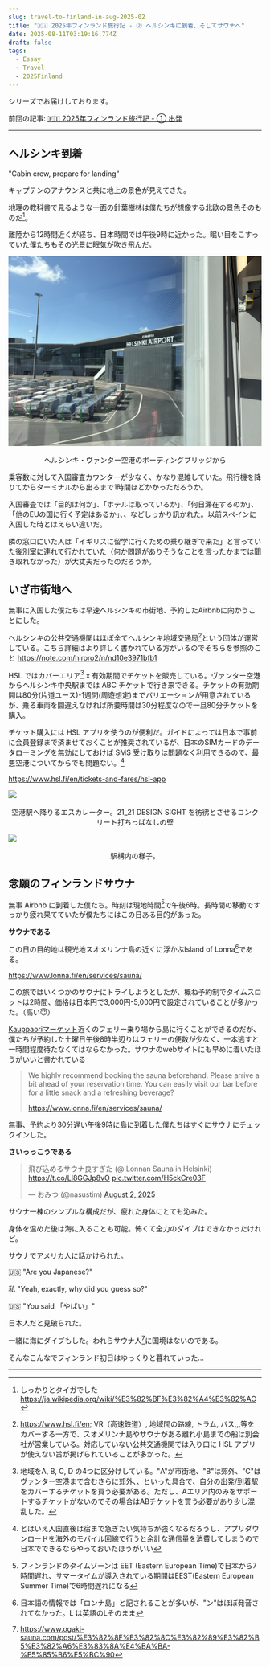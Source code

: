 ```yaml
---
slug: travel-to-finland-in-aug-2025-02
title: "🇫🇮 2025年フィンランド旅行記 - ② ヘルシンキに到着、そしてサウナへ"
date: 2025-08-11T03:19:16.774Z 
draft: false
tags:
  - Essay
  - Travel
  - 2025Finland
---
```


シリーズでお届けしております。

前回の記事: [🇫🇮 2025年フィンランド旅行記 - ① 出発](/entry/travel-to-finland-in-aug-2025-01/)

---

## ヘルシンキ到着

"Cabin crew, prepare for landing"

キャプテンのアナウンスと共に地上の景色が見えてきた。

地理の教科書で見るような一面の針葉樹林は僕たちが想像する北欧の景色そのものだ[^taiga]。

離陸から12時間近くが経ち、日本時間では午後9時に近かった。眠い目をこすっていた僕たちもその光景に眠気が吹き飛んだ。



![](/travel-to-finland-in-aug-2025/airport-01.jpg)

<div style="text-align: center;">
ヘルシンキ・ヴァンター空港のボーディングブリッジから
</div>


乗客数に対して入国審査カウンターが少なく、かなり混雑していた。飛行機を降りてからターミナルから出るまで1時間ほどかかっただろうか。

入国審査では「目的は何か」、「ホテルは取っているか」、「何日滞在するのか」、「他のEUの国に行く予定はあるか」、、などしっかり訊かれた。以前スペインに入国した時とはえらい違いだ。

隣の窓口にいた人は「イギリスに留学に行くための乗り継ぎで来た」と言っていた後別室に連れて行かれていた（何か問題がありそうなことを言ったかまでは聞き取れなかった）が大丈夫だったのだろうか。



## いざ市街地へ

無事に入国した僕たちは早速ヘルシンキの市街地、予約したAirbnbに向かうことにした。

ヘルシンキの公共交通機関はほぼ全てヘルシンキ地域交通局[^hsl]という団体が運営している。こちら詳細はより詳しく書かれている方がいるのでそちらを参照のこと https://note.com/hiroro2/n/nd10e3971bfb1

HSL ではカバーエリア[^hsl-coverage] x 有効期間でチケットを販売している。ヴァンター空港からヘルシンキ中央駅までは ABC チケットで行き来できる。チケットの有効期間は80分(片道ユース)-1週間(周遊想定)までバリエーションが用意されているが、乗る車両を間違えなければ所要時間は30分程度なので一旦80分チケットを購入。

チケット購入には HSL アプリを使うのが便利だ。ガイドによっては日本で事前に会員登録まで済ませておくことが推奨されているが、日本のSIMカードのデータローミングを無効にしておけば SMS 受け取りは問題なく利用できるので、最悪空港についてからでも問題ない。[^hsl-tips]

https://www.hsl.fi/en/tickets-and-fares/hsl-app

![](/travel-to-finland-in-aug-2025/airport-02.jpeg)

<div style="text-align: center;">
空港駅へ降りるエスカレーター。21_21 DESIGN SIGHT を彷彿とさせるコンクリート打ちっぱなしの壁
</div>

![](/travel-to-finland-in-aug-2025/airport-03.jpeg)

<div style="text-align: center;">
駅構内の様子。
</div>

## 念願のフィンランドサウナ

無事 Airbnb に到着した僕たち。時刻は現地時間[^timezone]で午後6時。長時間の移動ですっかり疲れ果てていたが僕たちにはこの日ある目的があった。

**サウナである**

この日の目的地は観光地スオメリンナ島の近くに浮かぶIsland of Lonna[^lonna]である。

https://www.lonna.fi/en/services/sauna/

この旅ではいくつかのサウナにトライしようとしたが、概ね予約制でタイムスロットは2時間、価格は日本円で3,000円-5,000円で設定されていることが多かった。（高い😇）

[Kauppaoriマーケット](https://maps.app.goo.gl/BQbZVdjfzDTvWsby6)近くのフェリー乗り場から島に行くことができるのだが、僕たちが予約した土曜日午後8時半辺りはフェリーの便数が少なく、一本逃すと一時間程度待たなくてはならなかった。サウナのwebサイトにも早めに着いたほうがいいと書かれている

> We highly recommend booking the sauna beforehand. Please arrive a bit ahead of your reservation time. You can easily visit our bar before for a little snack and a refreshing beverage?
> 
> https://www.lonna.fi/en/services/sauna/

無事、予約より30分遅い午後9時に島に到着した僕たちはすぐにサウナにチェックインした。


**さいっっこうである**


<blockquote class="twitter-tweet"><p lang="ja" dir="ltr">飛び込めるサウナ良すぎた (@ Lonnan Sauna in Helsinki) <a href="https://t.co/Ll8GGJp8vO">https://t.co/Ll8GGJp8vO</a> <a href="https://t.co/H5ckCre03F">pic.twitter.com/H5ckCre03F</a></p>&mdash; おみつ (@nasustim) <a href="https://twitter.com/nasustim/status/1951730151433056385?ref_src=twsrc%5Etfw">August 2, 2025</a></blockquote> <script async src="https://platform.twitter.com/widgets.js" charset="utf-8"></script> 

サウナ一棟のシンプルな構成だが、疲れた身体にとても沁みた。

身体を温めた後は海に入ることも可能。怖くて全力のダイブはできなかったけれど。

サウナでアメリカ人に話かけられた。

🇺🇸 "Are you Japanese?"

私 "Yeah, exactly, why did you guess so?"

🇺🇸 "You said 「やばい」"

日本人だと見破られた。

一緒に海にダイブもした。われらサウナ人[^ogaki-sauna]に国境はないのである。

そんなこんなでフィンランド初日はゆっくりと暮れていった...

---


[^taiga]: しっかりとタイガでした https://ja.wikipedia.org/wiki/%E3%82%BF%E3%82%A4%E3%82%AC
[^hsl]: https://www.hsl.fi/en; VR（高速鉄道）, 地域間の路線, トラム, バス,,,等をカバーする一方で、スオメリンナ島やサウナがある離れ小島までの船は別会社が営業している。対応していない公共交通機関では入り口に HSL アプリが使えない旨が掲げられていることが多かった。
[^hsl-coverage]: 地域をA, B, C, D の4つに区分けしている。"A"が市街地、"B"は郊外、"C"はヴァンター空港まで含むさらに郊外、、といった具合で、自分の出発/到着駅をカバーするチケットを買う必要がある。ただし、Aエリア内のみをサポートするチケットがないのでその場合はABチケットを買う必要があり少し混乱した。
[^hsl-tips]: とはいえ入国直後は宿まで急ぎたい気持ちが強くなるだろうし、アプリダウンロードを海外のモバイル回線で行うと余計な通信量を消費してしまうので日本でできるならやっておいたほうがいい
[^timezone]: フィンランドのタイムゾーンは EET (Eastern European Time)で日本から7時間遅れ、サマータイムが導入されている期間はEEST(Eastern European Summer Time)で6時間遅れになる
[^lonna]: 日本語の情報では「ロンナ島」と記されることが多いが、"ン"はほぼ発音されてなかった。L は英語のLそのまま
[^ogaki-sauna]: https://www.ogaki-sauna.com/post/%E3%82%8F%E3%82%8C%E3%82%89%E3%82%B5%E3%82%A6%E3%83%8A%E4%BA%BA-%E5%85%B6%E5%BC%90


